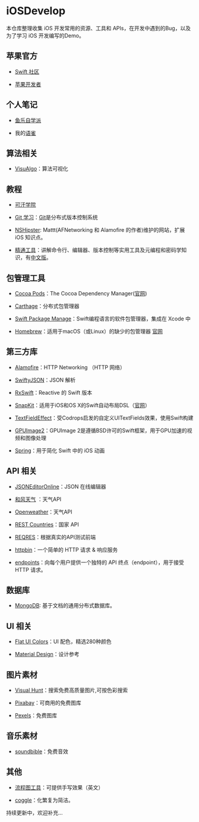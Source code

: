 # iOSDevelop
本仓库整理收集 iOS 开发常用的资源、工具和 APIs，在开发中遇到的Bug，以及为了学习 iOS 开发编写的Demo。

## 苹果官方
- [Swift 社区](https://swift.org)

- [苹果开发者](https://developer.apple.com/develop/)

## 个人笔记
- [鱼乐自学派](https://yulezixue.com)
   
- 我的[语雀](https://www.yuque.com/ideal156)

## 算法相关
- [VisuAlgo](https://visualgo.net/zh)：算法可视化

## 教程 
- [可汗学院](https://www.khanacademy.org)

- [Git 学习](https://learngitbranching.js.org/?locale=zh_CN)：[Git](https://git-scm.com)是分布式版本控制系统

- [NSHipster](https://nshipster.com): Mattt(AFNetworking 和 Alamofire 的作者)维护的网站，扩展 iOS 知识点。

- [精通工具](https://missing.csail.mit.edu)：讲解命令行、编辑器、版本控制等实用工具及元编程和密码学知识，有[中文版](https://missing-semester-cn.github.io)。

## 包管理工具
- [Cocoa Pods](https://github.com/CocoaPods/CocoaPods)：The Cocoa Dependency Manager([官网](https://cocoapods.org/))

- [Carthage](https://github.com/Carthage/Carthage)：分布式包管理器

- [Swift Package Manage](https://github.com/apple/swift-package-manager)：Swift编程语言的软件包管理器，集成在 Xcode 中

- [Homebrew](https://github.com/Homebrew/brew)：适用于macOS（或Linux）的缺少的包管理器 [官网](https://brew.sh)

## 第三方库
- [Alamofire](https://github.com/Alamofire/Alamofire)：HTTP Networking （HTTP 网络）

- [SwiftyJSON](https://github.com/SwiftyJSON/SwiftyJSON)：JSON 解析 

- [RxSwift](https://github.com/ReactiveX/RxSwift)：Reactive 的 Swift 版本

- [SnapKit](https://github.com/SnapKit/SnapKit)：适用于iOS和OS X的Swift自动布局DSL（[官网](http://snapkit.io)）

- [TextFieldEffect](https://github.com/raulriera/TextFieldEffects)：受Codrops启发的自定义UITextFields效果，使用Swift构建

- [GPUImage2](https://github.com/BradLarson/GPUImage2)：GPUImage 2是遵循BSD许可的Swift框架，用于GPU加速的视频和图像处理
 
- [Spring](https://github.com/MengTo/Spring)：用于简化 Swift 中的 iOS 动画

## API 相关
- [JSONEditorOnline](https://jsoneditoronline.org)：JSON 在线编辑器

- [和风天气](https://dev.heweather.com) ：天气API

- [Openweather](https://openweathermap.org)：天气API

- [REST Countries](https://restcountries.eu)：国家 API

- [REQRES](https://reqres.in)：根据真实的API测试前端

- [httpbin](https://httpbin.org)：一个简单的 HTTP 请求 & 响应服务

- [endpoints](https://www.endpoints.dev)：向每个用户提供一个独特的 API 终点（endpoint），用于接受 HTTP 请求。

## 数据库
- [MongoDB](https://www.mongodb.com): 基于文档的通用分布式数据库。

## UI 相关
- [Flat UI Colors](https://flatuicolors.com)：UI 配色，精选280种颜色

- [Material Design](https://material.io)：设计参考

## 图片素材
- [Visual Hunt](https://visualhunt.com)：搜索免费高质量图片,可按色彩搜索

- [Pixabay](https://pixabay.com)：可商用的免费图库

- [Pexels](https://www.pexels.com/zh-cn/)：免费图库

## 音乐素材
- [soundbible](http://soundbible.com/royalty-free-sounds-1.html)：免费音效

## 其他
- [流程图工具](https://excalidraw.com)：可提供手写效果（英文）

- [coggle](https://coggle.it)：化繁复为简洁。

持续更新中，欢迎补充...
